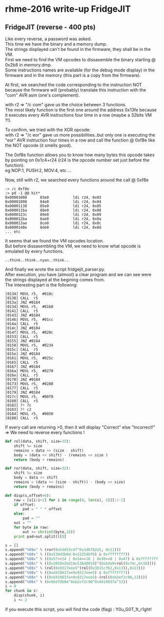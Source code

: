 # rhme-2016 write-up FridgeJIT
<a name="fridge"></a>
## FridgeJIT (reverse - 400 pts)
Like every reverse, a password was asked.<br>
This time we have the binary and a memory dump.<br>
The strings displayed can't be found in the firmware, they shall be in the VM.<br>
First we need to find the VM opcodes to dissasemble the binary 
starting @ 0x2b8 in memory.dmp.<br>
Some instructions names are available (for the debug mode display)
in the firmware and in the memory (this part is a copy from the firmware).<br>

At first, we searched the code corresponding to the instruction NOT
because the firmware will (probably) translate this instruction with the "com"
AVR asm (one's complement).

with r2 => "/c com" gave us the choice between 3 functions.<br>
The most likely function is the first one around the address 0x13fe because it
executes every AVR instructions four time in a row (maybe a 32bits VM ?!).

To confirm, we tried with the XOR opcode:<br>
with r2 => "/c eor" gave us more possibilities..but only one is executing the
"eor" AVR instruction four times in a row and call the function @ 0xf8e like the
NOT opcode (it smells good).

The 0xf8e function allows you to know how many bytes this opcode takes by
pointing on 0x1c4+r24 (r24 is the opcode number set just before the function).<br>
eg NOP:1, PUSH:2, MOV:4, etc ...

Now, still with r2, we searched every functions around the call @ 0xf8e
```
:> /c 0xf8e
:> pd -1 @@ hit*
0x00001008      83e0           ldi r24, 0x03
0x00001098      84e0           ldi r24, 0x04
0x00001138      85e0           ldi r24, 0x05
0x000011ba      88e0           ldi r24, 0x08
0x0000123c      89e0           ldi r24, 0x09
0x000012ba      8ae0           ldi r24, 0x0a
0x000013ae      8ce0           ldi r24, 0x0c
0x0000140e      8de0           ldi r24, 0x0d
... etc
```
It seems that we found the VM opcodes location.<br>
But before dissasembling the VM, we need to know what opcode is emulated
by every functions.
```
..think..think..nyan..think..
```
And finally we wrote the script fridgejit_parser.py.<br>
After execution, you have (almost) a clear program and we can see were 
the strings displayed at the begining comes from.<br>
The interesting part is the following:
```
[0134] MOVL r5,  #018c
[0138] CALL  r5
[013a] JNZ #0184
[013d] MOVL r5,  #01b0
[0141] CALL  r5
[0143] JNZ #0184
[0146] MOVL r5,  #01cc
[014a] CALL  r5
[014c] JNZ #0184
[014f] MOVL r5,  #020c
[0153] CALL  r5
[0155] JNZ #0184
[0158] MOVL r5,  #0234
[015c] CALL  r5
[015e] JNZ #0184
[0161] MOVL r5,  #025c
[0165] CALL  r5
[0167] JNZ #0184
[016a] MOVL r5,  #0270
[016e] CALL  r5
[0170] JNZ #0184
[0173] MOVL r5,  #0288
[0177] CALL  r5
[0179] JNZ #0184
[017c] MOVL r5,  #00f8
[0180] CALL  r5
[0182] ?! 7c
[0183] ?! c2
[0184] MOVL r5,  #0050
[0188] CALL  r5
```
If every call are returning >0, then it will display "Correct" else "Incorrect!"<br>
=> We need to reverse every functions !
```python
def rol(data, shift, size=32):
    shift %= size
    remains = data >> (size - shift)
    body = (data << shift) - (remains << size )
    return (body + remains)

def ror(data, shift, size=32):
    shift %= size
    body = data >> shift
    remains = (data << (size - shift)) - (body << size)
    return (body + remains)

def disp(s,offset=0):
    raw = [s[i:i+2] for i in range(0, len(s), 2)][::-1]
    if offset:
        pad = " " * offset
    else:
        pad = ""
    out = ""
    for byte in raw:
        out += chr(int(byte,16))
    print pad+out.split()[0]

s = []
s.append("%08x" % (ror(0x5dd53c4f^0x3d6782a5, 0x11)))
s.append("%08x" % ((0x536d3b6d-0x2325dbf8) & 0xffffffff))
s.append("%08x" % ((0x5f<<24 | 0x54<<16 | 0x30<<8 | 0x47) & 0xffffffff))
s.append("%08x" % ((0x2059e2bd|0x536d0018)^(0xbde9+rol(0x74c,0x10))))
s.append("%08x" % (rol(0x9317eee5^(rol(0x3815cfb2,0x13)),0x13)))
s.append("%08x" % ((0xd419837a+0x9317eee5) & 0xffffffff))
s.append("%08x" % ((0xd419837a+0x9317eee5)-(rol(0xb2ef2c90,12))))
s.append("%06x" % (0x66d7db8e^0xb2ef2c90^0xd419837a^12))
i = 0
for chunk in s:
    disp(chunk, i)
    i += 2
```
if you execute this script, you will find the code (flag) : Y0u_G0T_1t_r1ght!
